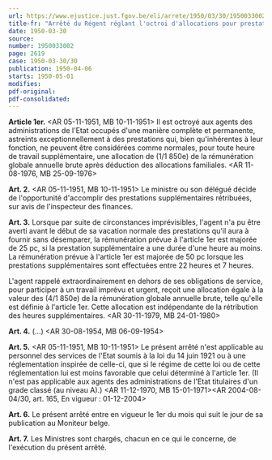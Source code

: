 ```yaml
---
url: https://www.ejustice.just.fgov.be/eli/arrete/1950/03/30/1950033002/justel
title-fr: "Arrêté du Régent réglant l'octroi d'allocations pour prestations à titre exceptionnel. (NOTE : abrogé pour la Communauté flamande par AGF 1993-11-24/32, art. 13.156, En vigueur : 20-02-2004) (NOTE : abrogé pour la Région de Bruxelles-capitale par ARR 1999-05-06/52, art. 406, 3°, En vigueur : 01-07-1999, et par ARR 2002-09-26/43, art. 416, 2°, En vigueur : 01-03-2001) (NOTE : abrogé pour la Région wallonne par ARW 2001-06-14/51, art. 18, 1°, En vigueur : indéterminée ) (NOTE : abrogé pour la Communauté française par ACF 2004-02-18/41, art. 9, En vigueur : 01-03-2004) (NOTE : abrogé par AR 2013-02-11/04, art. 15, 1°, 001; En vigueur : 01-01-2017, voir AR 2016-03-13/03, art. 1)"
date: 1950-03-30
source:
number: 1950033002
page: 2619
case: 1950-03-30/30
publication: 1950-04-06
starts: 1950-05-01
modifies:
pdf-original:
pdf-consolidated:
---
```


**Article 1er.** <AR 05-11-1951, MB 10-11-1951> Il est octroyé aux agents des administrations de l'Etat occupés d'une manière complète et permanente, astreints exceptionnellement à des prestations qui, bien qu'inhérentes à leur fonction, ne peuvent être considérées comme normales, pour toute heure de travail supplémentaire, une allocation de (1/1 850e) de la rémunération globale annuelle brute après déduction des allocations familiales. <AR 11-08-1976, MB 25-09-1976>

**Art. 2.** <AR 05-11-1951, MB 10-11-1951> Le ministre ou son délégué décide de l'opportunité d'accomplir des prestations supplémentaires rétribuées, sur avis de l'inspecteur des finances.

**Art. 3.** Lorsque par suite de circonstances imprévisibles, l'agent n'a pu être averti avant le début de sa vacation normale des prestations qu'il aura à fournir sans désemparer, la rémunération prévue à l'article 1er est majorée de 25 pc, si la prestation supplémentaire a une durée d'une heure au moins. La rémunération prévue à l'article 1er est majorée de 50 pc lorsque les prestations supplémentaires sont effectuées entre 22 heures et 7 heures.

L'agent rappelé extraordinairement en dehors de ses obligations de service, pour participer à un travail imprévu et urgent, reçoit une allocation égale à la valeur des (4/1 850e) de la rémunération globale annuelle brute, telle qu'elle est définie à l'article 1er. Cette allocation est indépendante de la rétribution des heures supplémentaires. <AR 30-11-1979, MB 24-01-1980>

**Art. 4.** (...) <AR 30-08-1954, MB 06-09-1954>

**Art. 5.** <AR 05-11-1951, MB 10-11-1951> Le présent arrêté n'est applicable au personnel des services de l'Etat soumis à la loi du 14 juin 1921 ou à une réglementation inspirée de celle-ci, que si le régime de cette loi ou de cette réglementation lui est moins favorable que celui déterminé à l'article 1er. (Il n'est pas applicable aux agents des administrations de l'Etat titulaires d'un grade classé (au niveau A).) <AR 11-12-1970, MB 15-01-1971><AR 2004-08-04/30, art. 165,  En vigueur :  01-12-2004>

**Art. 6.** Le présent arrêté entre en vigueur le 1er du mois qui suit le jour de sa publication au Moniteur belge.

**Art. 7.** Les Ministres sont chargés, chacun en ce qui le concerne, de l'exécution du présent arrêté.
